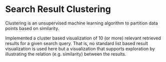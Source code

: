 # Search Result Clustering

Clustering is an unsupervised machine learning algorithm to partition data points based on similarity. 

Implemented a cluster based visualization of 10 (or more) relevant retrieved results for a given search query. That is, no standard list based result visualization is used here but a visualization that supports exploration by illustrating the relation (e.g. similarity) between the results.